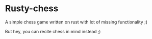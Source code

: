 # Rusty-chess
A simple chess game written on rust with lot of missing functionality ;(

 But hey, you can recite chess in mind instead ;)
